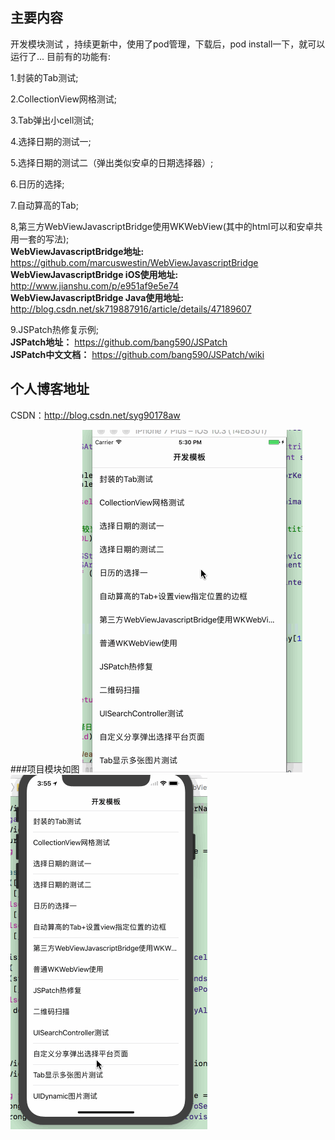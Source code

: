 ## 主要内容
开发模块测试 ，持续更新中，使用了pod管理，下载后，pod install一下，就可以运行了...
目前有的功能有:

1.封装的Tab测试;

2.CollectionView网格测试;

3.Tab弹出小cell测试;

4.选择日期的测试一;

5.选择日期的测试二（弹出类似安卓的日期选择器）;

6.日历的选择;

7.自动算高的Tab;

8,第三方WebViewJavascriptBridge使用WKWebView(其中的html可以和安卓共用一套的写法);<br/>
   **WebViewJavascriptBridge地址:** https://github.com/marcuswestin/WebViewJavascriptBridge <br/>
   **WebViewJavascriptBridge iOS使用地址:** http://www.jianshu.com/p/e951af9e5e74 <br/>
   **WebViewJavascriptBridge Java使用地址:** http://blog.csdn.net/sk719887916/article/details/47189607

9.JSPatch热修复示例;<br/>
**JSPatch地址：** https://github.com/bang590/JSPatch <br/>
**JSPatch中文文档：** https://github.com/bang590/JSPatch/wiki <br/>

## 个人博客地址
CSDN：http://blog.csdn.net/syg90178aw

###项目模块如图
![image](https://github.com/XGPASS/XGDevelopDemo/blob/master/images/develop.gif)
![image](https://github.com/XGPASS/XGDevelopDemo/blob/master/images/develop2.gif)
